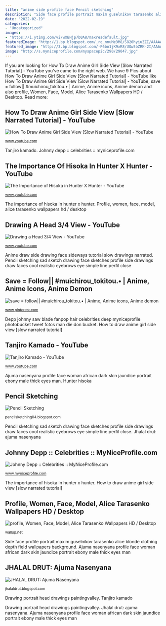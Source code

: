 ```yaml
---
title: "anime side profile face Pencil sketching"
description: "Side face profile portrait maxim guselnikov tarasenko alice blonde clothing depth field wallpapers background"
date: "2022-02-19"
categories:
- "Uncategorized"
images:
- "https://i.ytimg.com/vi/wXBHjp7b0A8/maxresdefault.jpg"
featuredImage: "http://1.bp.blogspot.com/_rc_nnuMe3M8/S820hyiuZZI/AAAAAAAAFqE/dn5cNIIyPaQ/s1600/ajuma.jpg"
featured_image: "http://3.bp.blogspot.com/-F6bo1jK9xR8/UOw5bZRK-2I/AAAAAAAABUw/mkK3fWcBRx4/s1600/Sad.jpg"
image: "http://s.myniceprofile.com/myspacepic/290/29047.jpg"
---
```


If you are looking for How To Draw Anime Girl Side View [Slow Narrated Tutorial] - YouTube you've came to the right web. We have 9 Pics about How To Draw Anime Girl Side View [Slow Narrated Tutorial] - YouTube like How To Draw Anime Girl Side View [Slow Narrated Tutorial] - YouTube, save = follow|| #muichirou_tokitou.• | Anime, Anime icons, Anime demon and also profile, Women, Face, Model, Alice Tarasenko Wallpapers HD / Desktop. Read more:

## How To Draw Anime Girl Side View [Slow Narrated Tutorial] - YouTube

![How To Draw Anime Girl Side View [Slow Narrated Tutorial] - YouTube](https://i.ytimg.com/vi/wXBHjp7b0A8/maxresdefault.jpg "Jhalal drut: ajuma nasenyana")

<small>www.youtube.com</small>

Tanjiro kamado. Johnny depp :: celebrities :: myniceprofile.com

## The Importance Of Hisoka In Hunter X Hunter - YouTube

![The Importance of Hisoka in Hunter X Hunter - YouTube](https://i.ytimg.com/vi/hm-mjjc1LoY/maxresdefault.jpg "Pencil sketching")

<small>www.youtube.com</small>

The importance of hisoka in hunter x hunter. Profile, women, face, model, alice tarasenko wallpapers hd / desktop

## Drawing A Head 3/4 View - YouTube

![Drawing a Head 3/4 View - YouTube](https://i.ytimg.com/vi/7oPDFXz9NiI/maxresdefault.jpg "The importance of hisoka in hunter x hunter")

<small>www.youtube.com</small>

Anime draw side drawing face sideways tutorial slow drawings narrated. Pencil sketching sad sketch drawing face sketches profile side drawings draw faces cool realistic eyebrows eye simple line perfil close

## Save = Follow|| #muichirou_tokitou.• | Anime, Anime Icons, Anime Demon

![save = follow|| #muichirou_tokitou.• | Anime, Anime icons, Anime demon](https://i.pinimg.com/736x/88/54/7a/88547a388f7cef5f3a4937b1cc423cb9.jpg "Pencil sketching")

<small>www.pinterest.com</small>

Depp johnny saw blade fanpop hair celebrities deep myniceprofile photobucket tweet fotos man die don bucket. How to draw anime girl side view [slow narrated tutorial]

## Tanjiro Kamado - YouTube

![Tanjiro Kamado - YouTube](https://yt3.ggpht.com/a/AATXAJzNpe14su5bGjMDAFcP7Uy1EhXupIRngiS2Hg=s900-c-k-c0xffffffff-no-rj-mo "Side face profile portrait maxim guselnikov tarasenko alice blonde clothing depth field wallpapers background")

<small>www.youtube.com</small>

Ajuma nasenyana profile face woman african dark skin jaundice portrait ebony male thick eyes man. Hunter hisoka

## Pencil Sketching

![Pencil Sketching](http://3.bp.blogspot.com/-F6bo1jK9xR8/UOw5bZRK-2I/AAAAAAAABUw/mkK3fWcBRx4/s1600/Sad.jpg "Depp johnny saw blade fanpop hair celebrities deep myniceprofile photobucket tweet fotos man die don bucket")

<small>pencilsketching04.blogspot.com</small>

Pencil sketching sad sketch drawing face sketches profile side drawings draw faces cool realistic eyebrows eye simple line perfil close. Jhalal drut: ajuma nasenyana

## Johnny Depp :: Celebrities :: MyNiceProfile.com

![Johnny Depp :: Celebrities :: MyNiceProfile.com](http://s.myniceprofile.com/myspacepic/290/29047.jpg "Pencil sketching sad sketch drawing face sketches profile side drawings draw faces cool realistic eyebrows eye simple line perfil close")

<small>www.myniceprofile.com</small>

The importance of hisoka in hunter x hunter. How to draw anime girl side view [slow narrated tutorial]

## Profile, Women, Face, Model, Alice Tarasenko Wallpapers HD / Desktop

![profile, Women, Face, Model, Alice Tarasenko Wallpapers HD / Desktop](https://wallup.net/wp-content/uploads/2016/05/13/343440-profile-women-face-model-Alice_Tarasenko.jpg "Save = follow|| #muichirou_tokitou.•")

<small>wallup.net</small>

Side face profile portrait maxim guselnikov tarasenko alice blonde clothing depth field wallpapers background. Ajuma nasenyana profile face woman african dark skin jaundice portrait ebony male thick eyes man

## JHALAL DRUT: Ajuma Nasenyana

![JHALAL DRUT: Ajuma Nasenyana](http://1.bp.blogspot.com/_rc_nnuMe3M8/S820hyiuZZI/AAAAAAAAFqE/dn5cNIIyPaQ/s1600/ajuma.jpg "Tokitou muichirou")

<small>jhalaldrut.blogspot.com</small>

Drawing portrait head drawings paintingvalley. Tanjiro kamado

Drawing portrait head drawings paintingvalley. Jhalal drut: ajuma nasenyana. Ajuma nasenyana profile face woman african dark skin jaundice portrait ebony male thick eyes man
